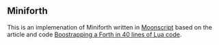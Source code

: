 ## Miniforth

This is an implemenation of Miniforth written in [Moonscript](http://moonscript.org/) based on the article and code [Boostrapping a Forth in 40 lines of Lua code](http://angg.twu.net/miniforth-article.html).
